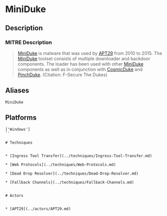 
# MiniDuke

## Description

### MITRE Description

> [MiniDuke](https://attack.mitre.org/software/S0051) is malware that was used by [APT29](https://attack.mitre.org/groups/G0016) from 2010 to 2015. The [MiniDuke](https://attack.mitre.org/software/S0051) toolset consists of multiple downloader and backdoor components. The loader has been used with other [MiniDuke](https://attack.mitre.org/software/S0051) components as well as in conjunction with [CosmicDuke](https://attack.mitre.org/software/S0050) and [PinchDuke](https://attack.mitre.org/software/S0048). (Citation: F-Secure The Dukes)

## Aliases

```
MiniDuke
```

## Platforms

```
['Windows']
``

# Techniques


* [Ingress Tool Transfer](../techniques/Ingress-Tool-Transfer.md)

* [Web Protocols](../techniques/Web-Protocols.md)
    
* [Dead Drop Resolver](../techniques/Dead-Drop-Resolver.md)
    
* [Fallback Channels](../techniques/Fallback-Channels.md)
    

# Actors


* [APT29](../actors/APT29.md)

